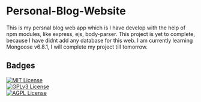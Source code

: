 
# Personal-Blog-Website

This is my persnal blog web app which is I have develop with the help of npm modules, like express, ejs, body-parser.
This project is yet to complete, because I have didnt add any database for this web.
I am currently learning Mongoose v6.8.1, I will complete my project till tomorrow.

## Badges


[![MIT License](https://img.shields.io/badge/License-MIT-green.svg)](https://choosealicense.com/licenses/mit/)\
[![GPLv3 License](https://img.shields.io/badge/License-GPL%20v3-yellow.svg)](https://opensource.org/licenses/)\
[![AGPL License](https://img.shields.io/badge/license-AGPL-blue.svg)](http://www.gnu.org/licenses/agpl-3.0)

